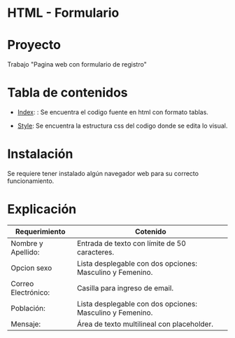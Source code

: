 # HTML - Formulario

#  Proyecto 
Trabajo "Pagina web con formulario de registro"

#  Tabla de contenidos

- [Index](index.html): : Se encuentra el codigo fuente en html con formato tablas.

- [Style](Style/style.css): Se encuentra la estructura css del codigo donde se edita lo visual.

# Instalación 
Se requiere tener instalado algún navegador web para su correcto funcionamiento.

# Explicación 

| Requerimiento | Cotenido | 
|--|--|
| Nombre y Apellido:   | Entrada de texto con límite de 50 caracteres.   |
| Opcion sexo    | Lista desplegable con dos opciones: Masculino y Femenino.   |
| Correo Electrónico:   |   Casilla para ingreso de email.   |
| Población:    | Lista desplegable con dos opciones: Masculino y Femenino.   |
| Mensaje:    | Área de texto multilineal con placeholder.   |